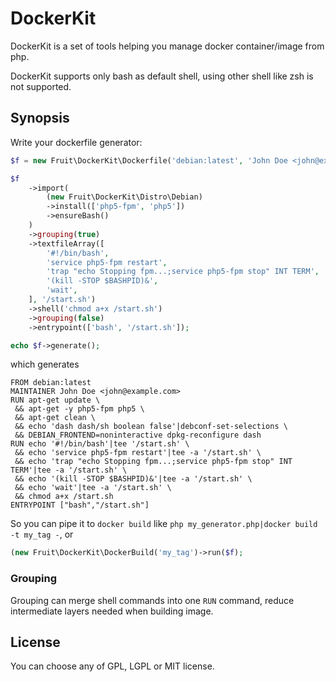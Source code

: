 # DockerKit

DockerKit is a set of tools helping you manage docker container/image from php.

DockerKit supports only bash as default shell, using other shell like zsh is not supported.

## Synopsis

Write your dockerfile generator:

```php
$f = new Fruit\DockerKit\Dockerfile('debian:latest', 'John Doe <john@example.com>');

$f
    ->import(
        (new Fruit\DockerKit\Distro\Debian)
        ->install(['php5-fpm', 'php5'])
        ->ensureBash()
    )
    ->grouping(true)
    ->textfileArray([
        '#!/bin/bash',
        'service php5-fpm restart',
        'trap "echo Stopping fpm...;service php5-fpm stop" INT TERM',
        '(kill -STOP $BASHPID)&',
        'wait',
    ], '/start.sh')
    ->shell('chmod a+x /start.sh')
    ->grouping(false)
    ->entrypoint(['bash', '/start.sh']);

echo $f->generate();
```

which generates

```
FROM debian:latest
MAINTAINER John Doe <john@example.com>
RUN apt-get update \
 && apt-get -y php5-fpm php5 \
 && apt-get clean \
 && echo 'dash dash/sh boolean false'|debconf-set-selections \
 && DEBIAN_FRONTEND=noninteractive dpkg-reconfigure dash
RUN echo '#!/bin/bash'|tee '/start.sh' \
 && echo 'service php5-fpm restart'|tee -a '/start.sh' \
 && echo 'trap "echo Stopping fpm...;service php5-fpm stop" INT TERM'|tee -a '/start.sh' \
 && echo '(kill -STOP $BASHPID)&'|tee -a '/start.sh' \
 && echo 'wait'|tee -a '/start.sh' \
 && chmod a+x /start.sh
ENTRYPOINT ["bash","/start.sh"]
```

So you can pipe it to `docker build` like `php my_generator.php|docker build -t my_tag -`, or

```php
(new Fruit\DockerKit\DockerBuild('my_tag')->run($f);
```

### Grouping

Grouping can merge shell commands into one `RUN` command, reduce intermediate layers needed when building image.

## License

You can choose any of GPL, LGPL or MIT license.
